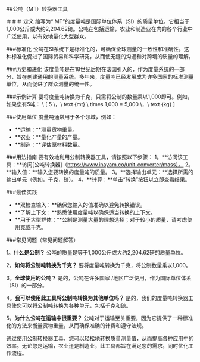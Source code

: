 ##公吨（MT）转换器工具

＃＃＃ 定义
缩写为“ MT”的度量吨是国际单位体系（SI）的质量单位。它相当于1,000公斤或大约2,204.62磅。公吨在包括运输，农业和制造业在内的各个行业中广泛使用，以有效地量化大型群众。

###标准化
公吨在SI系统下是标准化的，可确保全球测量的一致性和准确性。这种标准化促进了国际贸易和科学研究，从而使无缝的沟通和对跨境的质量的理解。

###历史和进化
该度量吨是在18世纪后期在法国引入的，作为度量系统的一部分，旨在创建通用的测量系统。多年来，度量吨已经发展成为许多国家的标准测量单位，从而促进了群众测量的统一性。

###示例计算
要将度量吨转换为千克，只需将公制的数量乘以1,000即可。例如，如果您有5吨：
\ [
5 \，\ text {mt} \ times 1,000 = 5,000 \，\ text {kg}
\]

###使用单位
度量吨通常用于各个领域，例如：
-  **运输：**测量货物重量。
-  **农业：**量化产量的产量。
-  **制造：**评估原材料数量。

###用法指南
要有效地利用公制转换器工具，请按照以下步骤：
1。**访问该工具：**访问[公吨转换器]（https://www.inayam.co/unit-converter/mass）。
2。**输入值：**输入您要转换的度量吨的质量。
3。**选择输出单元：**选择所需的输出单元（例如，千克，磅）。
4。**计算：**单击“转换”按钮以立即查看结果。

###最佳实践
-  **双检查输入：**确保您输入的值准确以避免转换错误。
-  **了解上下文：**熟悉使用度量吨以确保适当转换的上下文。
-  **用于大型群体：**公制是测量大量的理想选择；对于较小的质量，请考虑使用克或千克。

###常见问题（常见问题解答）

1。**什么是公制？**
公吨的质量是等于1,000公斤或大约2,204.62磅的质量单位。

2。**如何将公制吨转换为千克？**
要将度量吨转换为千克，将公制数量乘以1,000。

3。**全球使用的公吨？**
是的，公吨在许多国家 /地区广泛使用，作为国际单位体系（SI）的一部分。

4。**我可以使用此工具将公制吨转换为其他单位吗？**
是的，我们的度量吨转换器工具使您可以将公制吨转换为各种单元，包括千克和磅。

5。**为什么公吨在运输中很重要？**
公吨对于运输至关重要，因为它提供了一种标准化的方法来衡量货物重量，从而确保准确的计费和遵守法规。

通过使用公制转换器工具，您可以轻松地转换质量测量值，从而提高各种应用中的效率。无论您是运输，农业还是制造业，此工具都旨在满足您的需求，同时优化工作流程。